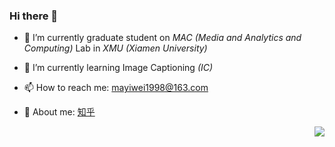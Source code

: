 
### Hi there 👋

- 🔭 I’m currently graduate student on *MAC* *(Media and Analytics and Computing)* Lab in *XMU* *(Xiamen University)*

- 🌱 I’m currently learning Image Captioning *(IC)*

- 📫 How to reach me: [mayiwei1998@163.com](mayiwei1998@163.com)

- 💬 About me: [知乎](https://www.zhihu.com/people/jason-14-58-38/posts) 

<img align="right" src="https://github-readme-stats.vercel.app/api?username=rentainhe&show_icons=true&icon_color=CE1D2D&text_color=718096&bg_color=ffffff&hide_title=true" />

<!--
**xmu-xiaoma666/xmu-xiaoma666** is a ✨ _special_ ✨ repository because its `README.md` (this file) appears on your GitHub profile.

Here are some ideas to get you started:

- 🔭 I’m currently working on ...
- 🌱 I’m currently learning ...
- 👯 I’m looking to collaborate on ...
- 🤔 I’m looking for help with ...
- 💬 Ask me about ...
- 📫 How to reach me: ...
- 😄 Pronouns: ...
- ⚡ Fun fact: ...
-->
